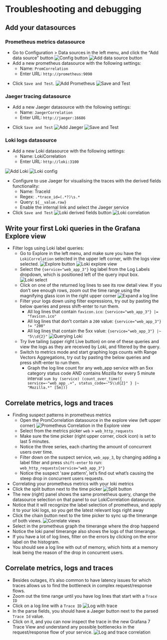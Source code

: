 # Troubleshooting and debugging

## Add your datasources

### Prometheus metrics datasource

- Go to Configuration > Data sources in the left menu, and click the “Add data source” button
  ![Config button](img/config-datasources.png)
  ![Add data source button](img/config-add-datasource.png)
- Add a new prometheus datasource with the following settings:
  - Name: `PromCorrelation`
  - Enter URL: `http://prometheus:9090`
<!---  - Enable the basic auth toggle 
  - Enter Username: `REPLACE`, Password: `REPLACE` --->
  - Click `Save and Test`.
    ![Add Prometheus](img/config-add-prom.png)
    ![Save and Test](img/config-prom.png)

### Jaeger tracing datasource

- Add a new Jaeger datasource with the following settings:
  - Name: `JaegerCorrelation`
  - Enter URL: `http://jaeger:16686`
<!---   - Enable the basic auth toggle
  - Enter Username: `REPLACE`, Password:`REPLACE` --->
  - Click `Save and Test`
  ![Add Jaeger](img/config-add-jaeger.png)
  ![Save and Test](img/config-jaeger.png)


### Loki logs datasource

- Add a new Loki datasource with the following settings:
  - Name: LokiCorrelation
  - Enter URL: `http://loki:3100`
<!---   - Enable the basic auth toggle
  - Enter Username: REPLACE, Password: REPLACE --->
  ![Add Loki](img/config-add-loki.png)
  ![Loki config](img/config-loki.png)
  - Configure to use Jaeger for visualising the traces with the derived fields functionality:
      - Name: TraceId
      - Regex: `.*trace_id=(.*?)\s.*`  
      - Query: `${__value.raw}`
      - Enable the internal link and select the Jaeger service
  - Click `Save and Test`
  ![Loki derived fields button](img/loki-derived-button.png)
  ![Loki correlation](img/loki-correlation.png)


## Write your first Loki queries in the Grafana Explore view

- Filter logs using Loki label queries:
  - Go to Explore in the left menu, and make sure you have the `LokiCorrelation` selected in the upper left corner, with the logs view selected.
    ![Explore button](img/explore-button.png)
    ![Loki explore view](img/loki-explore.png)
  - Select the `{service="web_app_3"}` log label from the Log Labels dropdown, which is positioned  left of the query input box.
    ![Loki select](img/loki-select.png)
  - Click on one of the returned log lines to see its row detail view. If you don’t see enough rows, zoom out the time range using the magnifying glass icon in the right upper corner
    ![Expand a log line](img/loki-expand.png)
  - Filter your logs down using filter expressions, try out by pasting the below queries and press shift-enter to run them.
    - All log lines that contain `favicon.ico`:  `{service="web_app_3"} |= "favicon.ico"`
    - All log lines that don’t contain a `200` value: `{service="web_app_3"} != "200"`
    - All log lines that contain the 5xx value: `{service="web_app_3"} |~ "5\\d{2}"`
    ![Querying Loki](img/loki-query.png)
  - Try live tailing (upper right Live button) on one of these queries and view the logs as they are received by Loki, and filtered by the query.
  - Switch to metrics mode and start graphing logs counts with Range Vectors Aggregations, try out by pasting the below queries and press shift-enter to run them.
    - Graph the log line count for any web_app service with an 5xx category status code AND contains Mozilla for every 5 minute interval `sum by (service) (count_over_time({ service=~"web_app_.+", status_code=~"5\\d{2}" } |~ "Mozilla.*" [5m]))`

## Correlate metrics, logs and traces

- Finding suspect patterns in prometheus metrics
  - Open the PromCorrelation datasource in the explore view (left upper corner)
    ![Prometheus Correlation in the Explore view](img/prom-explore.png)
  - Select from the metrics picker `web` > `web_http_requests`
  - Make sure the time picker (right upper corner, clock icon) is set to last 5 minutes.
  - Notice the three series, each charting the amount of concurrent users over time. 
  - Filter down on the suspect service, `web_app_3`, by changing adding a label filter and press `shift-enter` to run: `web_http_requests{service="web_app_3"}`
  - Notice the suspect 'saw pattern', let’s find out what’s causing the steep drop in concurrent users requests.
 - Correlating your prometheus metrics with your loki metrics
  - Click the split button next to the time picker
    ![Split button](img/split.png)
  - The new (right) panel shows the same prometheus query, change the datasource selection on that panel to our LokiCorrelation datasource. 
  -  Notice that it will recognize the label selection of prometheus, and apply it to your loki logs, so you get the latest relevant logs right away
  - Click the chain button next to the time picker to sync up the timerange of both views.
    ![Correlate views](img/correlate.png)
  - Select in the prometheus graph the timerange where the drop happend
  - Notice the loki panel timerange also shows the logs of that timerange. 
  - If you have a lot of log lines, filter on the errors by clicking on the error label on the histogram.
  - You should see a log line with out of memory, which hints at a memory leak being the reason of the drop in concurrent users.

## Correlate metrics, logs and traces

- Besides outages, it’s also common to have latency issues for which traces allows us to find the bottleneck in complex request/response flows. 
 - Zoom out the time range until you have log lines that start with a `Trace ID`
 - Click on a log line with a `Trace ID`
   ![Log with trace](img/log-with-trace.png)
 - In the parse fields, you should have a Jaeger button next to the parsed `Trace Id` value.
  - Click on it, and you can now inspect the trace in the new Grafana 7 Trace View and understand any possible bottlenecks in the request/response flow of your service.
    ![Log and trace correlation](img/log-trace-correlation.png)




